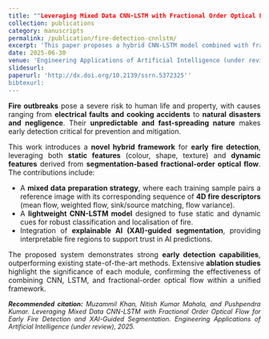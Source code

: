 ```yaml
---
title: ""Leveraging Mixed Data CNN-LSTM with Fractional Order Optical Flow for Early Fire Detection and XAI-Guided Segmentation"
collection: publications
category: manuscripts
permalink: /publication/fire-detection-cnnlstm/
excerpt: 'This paper proposes a hybrid CNN-LSTM model combined with fractional-order optical flow for early fire detection, fusing static and dynamic features of fire to improve detection and localisation.'
date: 2025-06-30
venue: 'Engineering Applications of Artificial Intelligence (under review)'
slidesurl: 
paperurl: 'http://dx.doi.org/10.2139/ssrn.5372325''
bibtexurl: 
---
```


<div style="text-align:justify; text-justify:inter-word;" markdown="1">

**Fire outbreaks** pose a severe risk to human life and property, with causes ranging from **electrical faults and cooking accidents** to **natural disasters and negligence**. Their **unpredictable and fast-spreading nature** makes early detection critical for prevention and mitigation.  

This work introduces a **novel hybrid framework** for **early fire detection**, leveraging both **static features** (colour, shape, texture) and **dynamic features** derived from **segmentation-based fractional-order optical flow**. The contributions include:  

- A **mixed data preparation strategy**, where each training sample pairs a reference image with its corresponding sequence of **4D fire descriptors** (mean flow, weighted flow, sink/source matching, flow variance).  
- A **lightweight CNN-LSTM model** designed to fuse static and dynamic cues for robust classification and localisation of fire.  
- Integration of **explainable AI (XAI)-guided segmentation**, providing interpretable fire regions to support trust in AI predictions.  

The proposed system demonstrates strong **early detection capabilities**, outperforming existing state-of-the-art methods. Extensive **ablation studies** highlight the significance of each module, confirming the effectiveness of combining CNN, LSTM, and fractional-order optical flow within a unified framework.  

</div>

<div style="text-align:justify; text-justify:inter-word; margin-top:15px; font-size:0.9em; font-style:italic;">
  <strong>Recommended citation:</strong> Muzammil Khan, Nitish Kumar Mahala, and Pushpendra Kumar. Leveraging Mixed Data CNN-LSTM with Fractional Order Optical Flow for Early Fire Detection and XAI-Guided Segmentation. Engineering Applications of Artificial Intelligence (under review), 2025.
</div>
